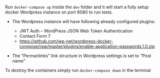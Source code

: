 Run `docker-compose up` inside the `dev` folder and it will start a fully setup docker Wordpress instance on port 8080 to run tests.

- The Wordpress instance will have following already configured plugins:
  - JWT Auth – WordPress JSON Web Token Authentication
  - Contact Form 7
  - https://github.com/wp-net/wordpress-docker-compose/raw/master/plugins/enable-application-passwords.1.0.zip

- The "Permanlinks" link structure in Wordpress settings is set to "Post name"

To destroy the containers simply run `docker-compose down` in the terminal